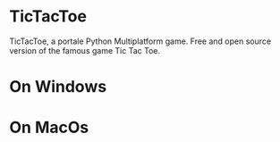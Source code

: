 # TicTacToe
TicTacToe, a portale Python Multiplatform game. Free and open source version of the famous game Tic Tac Toe.

# On Windows

# On MacOs
